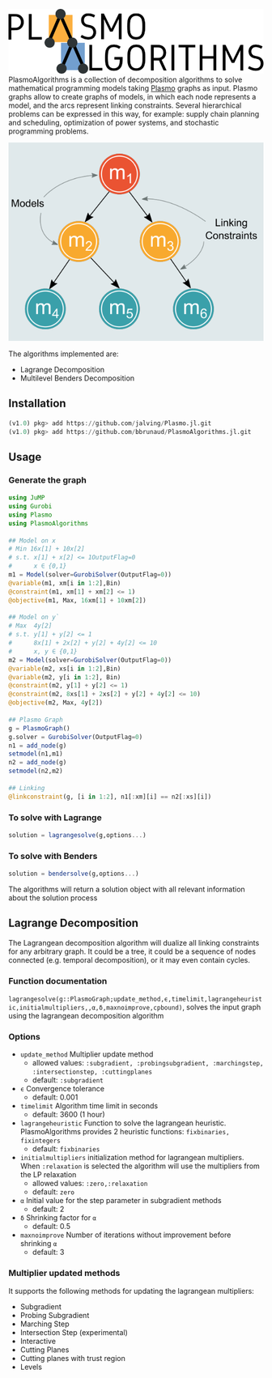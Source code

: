 ![Logo](doc/PlasmoAlgorithms_logo.png)
PlasmoAlgorithms is a collection of decomposition algorithms to solve mathematical programming models taking [Plasmo](https://github.com/jalving/Plasmo.jl) graphs as input. Plasmo graphs allow to create graphs of models, in which each node represents a model, and the arcs represent linking constraints. Several hierarchical problems can be expressed in this way, for example: supply chain planning and scheduling, optimization of power systems, and stochastic programming problems.

![Plasmo Graph](doc/Plasmo.png)

The algorithms implemented are:
* Lagrange Decomposition
* Multilevel Benders Decomposition

## Installation
```julia
(v1.0) pkg> add https://github.com/jalving/Plasmo.jl.git
(v1.0) pkg> add https://github.com/bbrunaud/PlasmoAlgorithms.jl.git
```


## Usage

### Generate the graph
```julia
using JuMP
using Gurobi
using Plasmo
using PlasmoAlgorithms

## Model on x
# Min 16x[1] + 10x[2]
# s.t. x[1] + x[2] <= 1OutputFlag=0
#      x ∈ {0,1}
m1 = Model(solver=GurobiSolver(OutputFlag=0))
@variable(m1, xm[i in 1:2],Bin)
@constraint(m1, xm[1] + xm[2] <= 1)
@objective(m1, Max, 16xm[1] + 10xm[2])

## Model on y`
# Max  4y[2]
# s.t. y[1] + y[2] <= 1
#      8x[1] + 2x[2] + y[2] + 4y[2] <= 10
#      x, y ∈ {0,1}
m2 = Model(solver=GurobiSolver(OutputFlag=0))
@variable(m2, xs[i in 1:2],Bin)
@variable(m2, y[i in 1:2], Bin)
@constraint(m2, y[1] + y[2] <= 1)
@constraint(m2, 8xs[1] + 2xs[2] + y[2] + 4y[2] <= 10)
@objective(m2, Max, 4y[2])

## Plasmo Graph
g = PlasmoGraph()
g.solver = GurobiSolver(OutputFlag=0)
n1 = add_node(g)
setmodel(n1,m1)
n2 = add_node(g)
setmodel(n2,m2)

## Linking
@linkconstraint(g, [i in 1:2], n1[:xm][i] == n2[:xs][i])
```

### To solve with Lagrange
```julia
solution = lagrangesolve(g,options...)
```

### To solve with Benders
```julia
solution = bendersolve(g,options...)
```
The algorithms will return a solution object with all relevant information about the solution process

## Lagrange Decomposition
The Lagrangean decomposition algorithm will dualize all linking constraints for any arbitrary graph. It could be a tree, it could be a sequence of nodes connected (e.g. temporal decomposition), or it may even contain cycles.

### Function documentation
`lagrangesolve(g::PlasmoGraph;update_method,ϵ,timelimit,lagrangeheuristic,initialmultipliers,,α,δ,maxnoimprove,cpbound)`, solves the input graph using the lagrangean decomposition algorithm

### Options

* `update_method` Multiplier update method
  * allowed values: `:subgradient, :probingsubgradient, :marchingstep, :intersectionstep, :cuttingplanes`
  * default: `:subgradient`
* `ϵ` Convergence tolerance
  - default: 0.001
* `timelimit` Algorithm time limit in seconds
  - default: 3600 (1 hour)
* `lagrangeheuristic` Function to solve the lagrangean heuristic. PlasmoAlgorithms provides 2 heuristic functions: `fixbinaries, fixintegers`
  - default: `fixbinaries`
* `initialmultipliers` initialization method for lagrangean multipliers. When `:relaxation` is selected the algorithm will use the multipliers from the LP relaxation
  - allowed values: `:zero,:relaxation`
  - default: `zero`
* `α` Initial value for the step parameter in subgradient methods
  - default: 2
* `δ` Shrinking factor for `α`
  - default: 0.5
* `maxnoimprove` Number of iterations without improvement before shrinking `α`
  - default: 3


### Multiplier updated methods
It supports the following methods for updating the lagrangean multipliers:
* Subgradient
* Probing Subgradient
* Marching Step
* Intersection Step (experimental)
* Interactive
* Cutting Planes
* Cutting planes with trust region
* Levels
